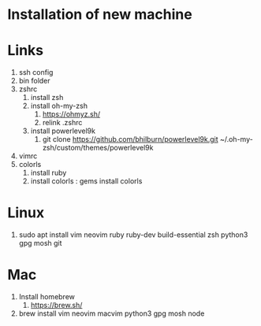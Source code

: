 # Installation of new machine

# Links
1. ssh config
2. bin folder
3. zshrc
    1. install zsh
    2. install oh-my-zsh
        1. https://ohmyz.sh/
        2. relink .zshrc
    3. install powerlevel9k
        1. git clone https://github.com/bhilburn/powerlevel9k.git ~/.oh-my-zsh/custom/themes/powerlevel9k
4. vimrc
5. colorls
    1. install ruby
    2. install colorls : gems install colorls


# Linux
1. sudo apt install vim neovim ruby ruby-dev build-essential zsh python3 gpg mosh git



# Mac
1. Install homebrew
    1. https://brew.sh/
2. brew install vim neovim macvim python3 gpg mosh node
